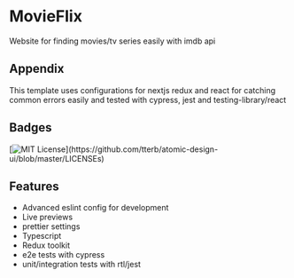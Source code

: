 # MovieFlix

Website for finding movies/tv series easily with imdb api

## Appendix

This template uses configurations for nextjs redux and react for catching common errors easily and tested with cypress, jest and testing-library/react

## Badges

[![MIT License](https://img.shields.io/apm/l/atomic-design-ui.svg?)](https://github.com/tterb/atomic-design-ui/blob/master/LICENSEs)

## Features

- Advanced eslint config for development
- Live previews
- prettier settings
- Typescript
- Redux toolkit
- e2e tests with cypress
- unit/integration tests with rtl/jest
